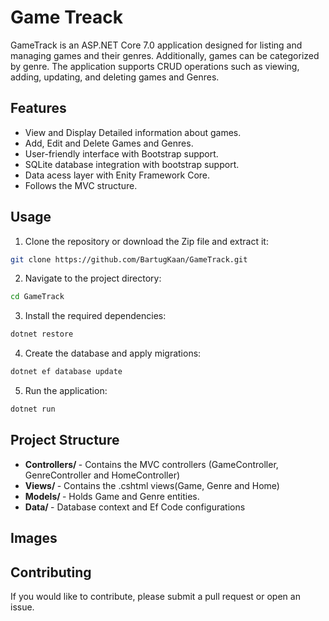 # Game Treack

GameTrack is an ASP.NET Core 7.0 application designed for listing and managing games and their genres. Additionally, games can be categorized by genre. The application supports CRUD operations such as viewing, adding, updating, and deleting games and Genres.

## Features

- View and Display Detailed information about games.
- Add, Edit and Delete Games and Genres.
- User-friendly interface with Bootstrap support.
- SQLite database integration with bootstrap support.
- Data acess layer with Enity Framework Core.
- Follows the MVC structure.

## Usage

1. Clone the repository or download the Zip file and extract it:

```bash
git clone https://github.com/BartugKaan/GameTrack.git
```

2. Navigate to the project directory:

```bash
cd GameTrack
```

3. Install the required dependencies:

```bash
dotnet restore
```

4. Create the database and apply migrations:

```bash
dotnet ef database update
```

5. Run the application:

```bash
dotnet run
```

## Project Structure

- <b> Controllers/ </b> - Contains the MVC controllers (GameController, GenreController and HomeController)
- <b> Views/ </b> - Contains the .cshtml views(Game, Genre and Home)
- <b> Models/ </b> - Holds Game and Genre entities.
- <b> Data/ </b> - Database context and Ef Code configurations

## Images

## Contributing

If you would like to contribute, please submit a pull request or open an issue.
